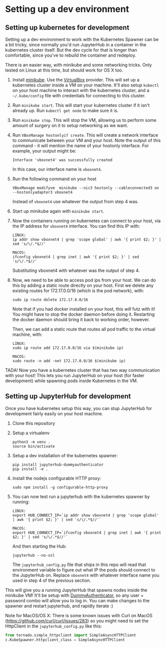 # Setting up a dev environment #

## Setting up kubernetes for development ##
Setting up a dev environment to work with the Kubernetes Spawner can be a bit tricky,
since normally you'd run JupyterHub in a container in the kubernetes cluster itself.
But the dev cycle for that is longer than comfortable, since you've to rebuild
the container and redeploy.

There is an easier way, with minikube and some networking tricks. Only tested on Linux
at this time, but should work for OS X too.

1. Install [minikube](http://kubernetes.io/docs/getting-started-guides/minikube/). Use the
   [VirtualBox](https://virtualbox.org) provider. This will set up a kubernetes cluster inside
   a VM on your machine. It'll also setup `kubectl` on your host machine to interact with
   the kubernetes cluster, and a `~/.kube/config` file with credentials for connecting to this
   cluster.
2. Run `minikube start`. This will start your kubernetes cluster if it isn't already up. Run
   `kubectl get node` to make sure it is.
3. Run `minikube stop`. This will stop the VM, allowing us to perform some amount of surgery
   on it to setup networking as we want.
4. Run `VBoxManage hostonlyif create`. This will create a network interface to communicate
   between your VM and your host. Note the output of this command - it will mention the name of
   your hostonly interface. For example, your output might be:
   
   ```
   Interface 'vboxnet4' was successfully created
   ```
   
   In this case, our interface name is `vboxnet4`.
5. Run the following command on your host
   ```
   VBoxManage modifyvm  minikube --nic3 hostonly --cableconnected3 on --hostonlyadapter3 vboxnet4
   ```
   Instead of `vboxnet4` use whatever the output from step 4 was.
6. Start up minikube again with `minikube start`.
7. Now the containers running on kubernetes can connect to your host, via the IP address for `vboxnet4`
   interface. You can find this IP with: 
   ```
   LINUX:
   ip addr show vboxnet4 | grep 'scope global' | awk '{ print $2; }' | sed 's/\/.*$//'

   MACOS:
   ifconfig vboxnet4 | grep inet | awk '{ print $2; }' | sed 's/\/.*$//'
   ```
   Substituting vboxnet4 with whatever was the output of step 4.
8. Now, we need to be able to access pod ips from your host. We can do this by adding a static route
   directly on your host. First we delete any existing routes for 172.17.0.0/16 (which is the pod network),
   with:
   ```
   sudo ip route delete 172.17.0.0/16
   ```
   Note that if you had docker installed on your host, this *will* futz with it! You might have to stop
   the docker daemon before doing it. Restarting the docker daemon should bring it back to working order,
   however.
   
   Then, we can add a static route that routes all pod traffic to the virtual machine, with:
   ```
   LINUX:
   sudo ip route add 172.17.0.0/16 via $(minikube ip)

   MACOS:
   sudo route -n add -net 172.17.0.0/16 $(minikube ip)
   ```
   
TADA! Now you have a kubernetes cluster that has two way communication with your host! This lets you
run JupyterHub on your host (for faster development) while spawning pods inside Kubernetes in the
VM.
   
## Setting up JupyterHub for development ##

Once you have kubernetes setup this way, you can stup JupyterHub for development fairly easily on your
host machine.

1. Clone this repository
2. Setup a virtualenv
   ```
   python3 -m venv .
   source bin/activate
   ```
3. Setup a dev installation of the kubernetes spawner:
   ```
   pip install jupyterhub-dummyauthenticator
   pip install -e .
   ```
4. Install the nodejs configurable HTTP proxy:
   ```
   sudo npm install -g configurable-http-proxy
   ```
5. You can now test run a jupyterhub with the kubernetes spawner by running:
   ```
   LINUX:
   export HUB_CONNECT_IP=`ip addr show vboxnet4 | grep 'scope global' | awk '{ print $2; }' | sed 's/\/.*$//'`

   MACOS:
   export HUB_CONNECT_IP=`ifconfig vboxnet4 | grep inet | awk '{ print $2; }' | sed 's/\/.*$//'`
   ```

   And then starting the Hub:
   ```
   jupyterhub --no-ssl
   ```

   The `jupyterhub_config.py` file that ships in this repo will read that environment variable to figure out what IP the pods should connect to the JupyterHub on. Replace `vboxnet4` with whatever interface name you used in step 4 of the previous section.

This will give you a running JupyterHub that spawns nodes inside the minikube VM! It'll be setup with [DummyAuthenticator](http://github.com/yuvipanda/jupyterhub-dummy-authenticator), so any user + password combo will allow you to log in. You can make changes to the spawner and restart jupyterhub, and rapidly iterate :)

Note for MacOS/OS X: There is some known issues with Curl on MacOS (https://github.com/curl/curl/issues/283) so you might need to set the HttpClient in the `jupyterhub_config.py` like this:

```python
from tornado.simple_httpclient import SimpleAsyncHTTPClient
c.KubeSpawner.httpclient_class = SimpleAsyncHTTPClient
```
